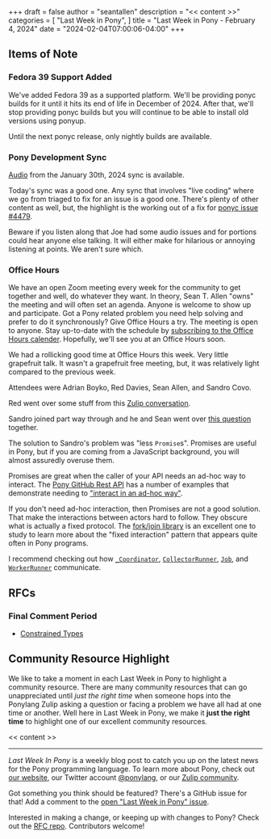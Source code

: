 +++
draft = false
author = "seantallen"
description = "<< content >>"
categories = [
    "Last Week in Pony",
]
title = "Last Week in Pony - February 4, 2024"
date = "2024-02-04T07:00:06-04:00"
+++

## Items of Note

### Fedora 39 Support Added

We've added Fedora 39 as a supported platform. We'll be providing ponyc builds for it until it hits its end of life in December of 2024. After that, we'll stop providing ponyc builds but you will continue to be able to install old versions using ponyup.

Until the next ponyc release, only nightly builds are available.

### Pony Development Sync

[Audio](https://sync-recordings.ponylang.io/r/2024_01_30.m4a) from the January 30th, 2024 sync is available.

Today's sync was a good one. Any sync that involves "live coding" where we go from triaged to fix for an issue is a good one. There's plenty of other content as well, but, the highlight is the working out of a fix for [ponyc issue #4479](https://github.com/ponylang/ponyc/issues/4479).

Beware if you listen along that Joe had some audio issues and for portions could hear anyone else talking. It will either make for hilarious or annoying listening at points. We aren't sure which.

### Office Hours

We have an open Zoom meeting every week for the community to get together and well, do whatever they want. In theory, Sean T. Allen "owns" the meeting and will often set an agenda. Anyone is welcome to show up and participate. Got a Pony related problem you need help solving and prefer to do it synchronously? Give Office Hours a try. The meeting is open to anyone. Stay up-to-date with the schedule by [subscribing to the Office Hours calender](https://calendar.google.com/calendar/ical/4465e68ae24131ae00461a40893f2637a2c9ac510e311a44ff78680e2f183ce3%40group.calendar.google.com/public/basic.ics). Hopefully, we'll see you at an Office Hours soon.

We had a rollicking good time at Office Hours this week. Very little grapefruit talk. It wasn't a grapefruit free meeting, but, it was relatively light compared to the previous week.

Attendees were Adrian Boyko, Red Davies, Sean Allen, and Sandro Covo.

Red went over some stuff from this [Zulip conversation](https://ponylang.zulipchat.com/#narrow/stream/189985-beginner-help/topic/Primitive.20function.20to.20read.20from.20Array.5BU8.5D.20iso).

Sandro joined part way through and he and Sean went over [this question](https://ponylang.zulipchat.com/#narrow/stream/189985-beginner-help/topic/Sandro.20asks.20about.20interfaces) together.

The solution to Sandro's problem was "less `Promise`s". Promises are useful in Pony, but if you are coming from a JavaScript background, you will almost assuredly overuse them.

Promises are great when the caller of your API needs an ad-hoc way to interact. The [Pony GitHub Rest API](https://github.com/ponylang/github_rest_api/) has a number of examples that demonstrate needing to ["interact in an ad-hoc way"](https://github.com/ponylang/github_rest_api/blob/main/examples/get-issue-comments/main.pony#L44).

If you don't need ad-hoc interaction, then Promises are not a good solution. That make the interactions between actors hard to follow. They obscure what is actually a fixed protocol. The [fork/join library](https://github.com/ponylang/fork_join) is an excellent one to study to learn more about the "fixed interaction" pattern that appears quite often in Pony programs.

I recommend checking out how [`_Coordinator`](https://github.com/ponylang/fork_join/blob/main/fork_join/_coordinator.pony), [`CollectorRunner`](https://github.com/ponylang/fork_join/blob/main/fork_join/collector_runner.pony), [`Job`](https://github.com/ponylang/fork_join/blob/main/fork_join/job.pony), and [`WorkerRunner`](https://github.com/ponylang/fork_join/blob/main/fork_join/worker_runner.pony) communicate.

## RFCs

### Final Comment Period

- [Constrained Types](https://github.com/ponylang/rfcs/pull/213)

## Community Resource Highlight

We like to take a moment in each Last Week in Pony to highlight a community resource. There are many community resources that can go unappreciated until _just the right time_ when someone hops into the Ponylang Zulip asking a question or facing a problem we have all had at one time or another. Well here in Last Week in Pony, we make it **just the right time** to highlight one of our excellent community resources.

<< content >>

---

_Last Week In Pony_ is a weekly blog post to catch you up on the latest news for the Pony programming language. To learn more about Pony, check out [our website](https://ponylang.io), our Twitter account [@ponylang](https://twitter.com/ponylang), or our [Zulip community](https://ponylang.zulipchat.com).

Got something you think should be featured? There's a GitHub issue for that! Add a comment to the [open "Last Week in Pony" issue](https://github.com/ponylang/ponylang.github.io/issues?q=is%3Aissue+is%3Aopen+label%3Alast-week-in-pony).

Interested in making a change, or keeping up with changes to Pony? Check out the [RFC repo](https://github.com/ponylang/rfcs). Contributors welcome!
